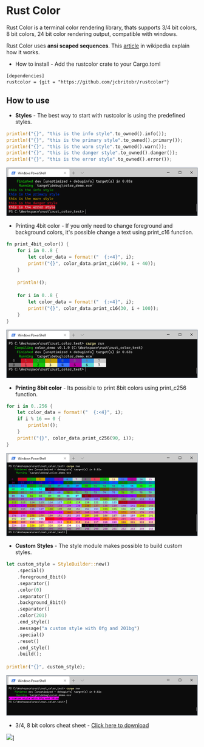  # Rust Color
Rust Color is a terminal color rendering library,
thats supports 3/4 bit colors, 8 bit colors, 24 bit color
rendering output, compatible with windows.

Rust Color uses **ansi scaped sequences**. This [article](https://en.wikipedia.org/wiki/ANSI_escape_code) in
wikipedia explain how it works.

* How to install - Add the rustcolor crate to your Cargo.toml 
```
[dependencies]
rustcolor = {git = "https://github.com/jcbritobr/rustcolor"}
```
## How to use
* **Styles** - The best way to start with rustcolor is using the predefined styles.
```rust
println!("{}", "this is the info style".to_owned().info());
println!("{}", "this is the primary style".to_owned().primary());
println!("{}", "this is the warn style".to_owned().warn());
println!("{}", "this is the danger style".to_owned().danger());
println!("{}", "this is the error style".to_owned().error());
```
![styles](thumbs/styles.png)

* Printing 4bit color - If you only need to change foreground and background colors, it's possible change a text using print_c16 function.
```rust
fn print_4bit_color() {
    for i in 0..8 {
        let color_data = format!("  {:<4}", i);
        print!("{}", color_data.print_c16(90, i + 40));
    }

    println!();

    for i in 0..8 {
        let color_data = format!("  {:<4}", i);
        print!("{}", color_data.print_c16(30, i + 100));
    }
}
```
![color4bit](thumbs/color4bit.png)

* **Printing 8bit color** - Its possible to print 8bit colors using print_c256 function.
```rust
for i in 0..256 {
    let color_data = format!("  {:<4}", i);
    if i % 16 == 0 {
        println!();
    }
    print!("{}", color_data.print_c256(90, i));
}
```
![color8bit](thumbs/color8bit.png)

* **Custom Styles** - The style module makes possible to build custom styles.
```rust
let custom_style = StyleBuilder::new()
    .special()
    .foreground_8bit()
    .separator()
    .color(0)
    .separator()
    .background_8bit()
    .separator()
    .color(201)
    .end_style()
    .message("a custom style with 0fg and 201bg")
    .special()
    .reset()
    .end_style()
    .build();

println!("{}", custom_style);
```
![custom style](thumbs/custom_style.png)

* 3/4, 8 bit colors cheat sheet - [Click here to download](thumbs/xterm_256color_chart.svg)

<image src="thumbs/xterm_256color_chart.svg" width="750" />]